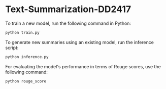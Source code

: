 # Text-Summarization-DD2417



To train a new model, run the following command in Python:
```python
python train.py
```
To generate new summaries using an existing model, run the inference script:
```python 
python inference.py
```
For evaluating the model's performance in terms of Rouge scores, use the following command:

````python 
python rouge_score
